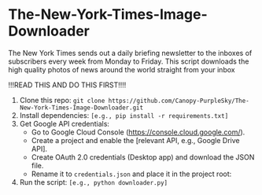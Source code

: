 # The-New-York-Times-Image-Downloader
The New York Times sends out a daily briefing newsletter to the inboxes of subscribers every week from Monday to Friday. This script downloads the high quality photos of news around the world straight from your inbox

!!!READ THIS AND DO THIS FIRST!!!!
1. Clone this repo: `git clone https://github.com/Canopy-PurpleSky/The-New-York-Times-Image-Downloader.git`
2. Install dependencies: `[e.g., pip install -r requirements.txt]`
3. Get Google API credentials:
   - Go to Google Cloud Console (https://console.cloud.google.com/).
   - Create a project and enable the [relevant API, e.g., Google Drive API].
   - Create OAuth 2.0 credentials (Desktop app) and download the JSON file.
   - Rename it to `credentials.json` and place it in the project root:
4. Run the script: `[e.g., python downloader.py]`
